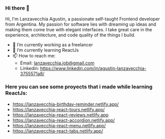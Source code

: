 ### Hi there 👋

Hi, I'm Lanzavecchia Agustin, a passionate self-taught Frontend developer from Argentina. My passion for software lies with dreaming up ideas and making them come true with elegant interfaces. I take great care in the experience, architecture, and code quality of the things I build.

- 🔭 I’m currently working as a freelancer 
- 🌱 I’m currently learning ReactJs
- 📫 How to reach me: 
    -   Email: lanzavecchia.job@gmail.com 
    -   Linkedin: https://www.linkedin.com/in/agustin-lanzavecchia-3755571a8/

### Here you can see some proyects that i made while learning ReactJs:

- https://lanzavecchia-birthday-reminder.netlify.app/
- https://lanzavecchia-react-tours.netlify.app/
- https://lanzavecchia-react-reviews.netlify.app
- https://lanzavecchia-react-accordion.netlify.app/
- https://lanzavecchia-react-menu.netlify.app/
- https://lanzavecchia-react-tabs.netlify.app/

